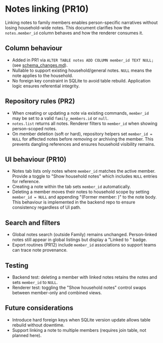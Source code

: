 # Notes linking (PR10)

Linking notes to family members enables person-specific narratives without losing household-wide notes. This document clarifies how the `notes.member_id` column behaves and how the renderer consumes it.

## Column behaviour
- Added in PR1 via `ALTER TABLE notes ADD COLUMN member_id TEXT NULL;` (see [schema_changes.md](schema_changes.md#notes-table-alteration)).
- Nullable to support existing household/general notes. `NULL` means the note applies to the household.
- No foreign key constraint in SQLite to avoid table rebuild. Application logic ensures referential integrity.

## Repository rules (PR2)
- When creating or updating a note via existing commands, `member_id` may be set to a valid `family_members.id` or `null`.
- `notes.list` returns all notes. Renderer filters to `member_id` when showing person-scoped notes.
- On member deletion (soft or hard), repository helpers set `member_id = NULL` for affected notes before removing or archiving the member. This prevents dangling references and ensures household visibility remains.

## UI behaviour (PR10)
- Notes tab lists only notes where `member_id` matches the active member. Provide a toggle to "Show household notes" which includes `NULL` entries for reference.
- Creating a note within the tab sets `member_id` automatically.
- Deleting a member moves their notes to household scope by setting `member_id = NULL` and appending "(Former member: <name>)" to the note body. This behaviour is implemented in the backend repo to ensure consistency regardless of UI path.

## Search and filters
- Global notes search (outside Family) remains unchanged. Person-linked notes still appear in global listings but display a "Linked to <member>" badge.
- Export routines (PR12) include `member_id` associations so support teams can trace note provenance.

## Testing
- Backend test: deleting a member with linked notes retains the notes and sets `member_id` to `NULL`.
- Renderer test: toggling the "Show household notes" control swaps between member-only and combined views.

## Future considerations
- Introduce hard foreign keys when SQLite version update allows table rebuild without downtime.
- Support linking a note to multiple members (requires join table, not planned here).
